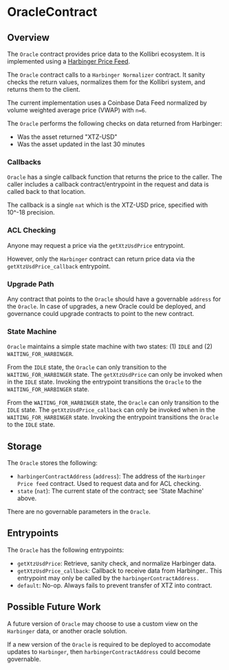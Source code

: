 # OracleContract

## Overview

The `Oracle` contract provides price data to the Kollibri ecosystem. It is implemented using a [Harbinger Price Feed](https://github.com/tacoinfra/harbinger).

The `Oracle` contract calls to a `Harbinger Normalizer` contract. It sanity checks the return values, normalizes them for the Kollibri system, and returns them to the client. 

The current implementation uses a Coinbase Data Feed normalized by volume weighted average price (VWAP) with `n=6`.

The `Oracle` performs the following checks on data returned from Harbinger:
- Was the asset returned "XTZ-USD"
- Was the asset updated in the last 30 minutes

### Callbacks

`Oracle` has a single callback function that returns the price to the caller. The caller includes a callback contract/entrypoint in the request and data is called back to that location.

The callback is a single `nat` which is the XTZ-USD price, specified with 10^-18 precision.

### ACL Checking

Anyone may request a price via the `getXtzUsdPrice` entrypoint.

However, only the `Harbinger` contract can return price data via the `getXtzUsdPrice_callback` entrypoint.

### Upgrade Path

Any contract that points to the `Oracle` should have a governable `address` for the `Oracle`. In case of upgrades, a new Oracle could be deployed, and governance could upgrade contracts to point to the new contract.

### State Machine

`Oracle` maintains a simple state machine with two states: (1) `IDLE` and (2) `WAITING_FOR_HARBINGER`. 

From the `IDLE` state, the `Oracle` can only transition to the `WAITING_FOR_HARBINGER` state. The `getXtzUsdPrice` can only be invoked when in the `IDLE` state. Invoking the entrypoint transitions the `Oracle` to the `WAITING_FOR_HARBINGER` state.

From the `WAITING_FOR_HARBINGER` state, the `Oracle` can only transition to the `IDLE` state. The `getXtzUsdPrice_callback` can only be invoked when in the `WAITING_FOR_HARBINGER` state. Invoking the entrypoint transitions the `Oracle` to the `IDLE` state.

## Storage

The `Oracle` stores the following:
- `harbingerContractAddress` (`address`): The address of the `Harbinger Price feed` contract. Used to request data and for ACL checking.
- `state` (`nat`): The current state of the contract; see 'State Machine' above.

There are no governable parameters in the `Oracle`.

## Entrypoints

The `Oracle` has the following entrypoints:
- `getXtzUsdPrice`: Retrieve, sanity check, and normalize Harbinger data.
- `getXtzUsdPrice_callback`: Callback to receive data from Harbinger.. This entrypoint may only be called by the `harbingerContractAddress.`
- `default`: No-op. Always fails to prevent transfer of XTZ into contract.

## Possible Future Work

A future version of `Oracle` may choose to use a custom view on the `Harbinger` data, or another oracle solution.

If a new version of the `Oracle` is required to be deployed to accomodate updates to `Harbinger`, then `harbingerContractAddress` could become governable.